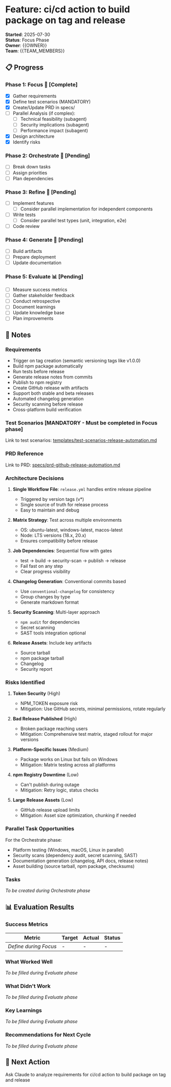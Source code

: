 # Feature: ci/cd action to build package on tag and release

**Started**: 2025-07-30  
**Status**: Focus Phase  
**Owner**: {{OWNER}}  
**Team**: {{TEAM_MEMBERS}}

## 📋 Progress

### Phase 1: Focus 🎯 [Complete]
- [x] Gather requirements
- [x] Define test scenarios (MANDATORY)
- [x] Create/Update PRD in specs/
- [ ] Parallel Analysis (if complex):
  - [ ] Technical feasibility (subagent)
  - [ ] Security implications (subagent)
  - [ ] Performance impact (subagent)
- [x] Design architecture
- [x] Identify risks

### Phase 2: Orchestrate 📝 [Pending]
- [ ] Break down tasks
- [ ] Assign priorities
- [ ] Plan dependencies

### Phase 3: Refine 🔨 [Pending]
- [ ] Implement features
  - [ ] Consider parallel implementation for independent components
- [ ] Write tests
  - [ ] Consider parallel test types (unit, integration, e2e)
- [ ] Code review

### Phase 4: Generate 🚀 [Pending]
- [ ] Build artifacts
- [ ] Prepare deployment
- [ ] Update documentation

### Phase 5: Evaluate 📊 [Pending]
- [ ] Measure success metrics
- [ ] Gather stakeholder feedback
- [ ] Conduct retrospective
- [ ] Document learnings
- [ ] Update knowledge base
- [ ] Plan improvements

## 📝 Notes

### Requirements
- Trigger on tag creation (semantic versioning tags like v1.0.0)
- Build npm package automatically
- Run tests before release
- Generate release notes from commits
- Publish to npm registry
- Create GitHub release with artifacts
- Support both stable and beta releases
- Automated changelog generation
- Security scanning before release
- Cross-platform build verification

### Test Scenarios [MANDATORY - Must be completed in Focus phase]
Link to test scenarios: [templates/test-scenarios-release-automation.md](../templates/test-scenarios-release-automation.md)
<!-- Test scenarios MUST be defined before any code is written -->
<!-- Use templates/test-scenarios.md as a guide -->
<!-- NO IMPLEMENTATION WITHOUT TEST SCENARIOS -->

### PRD Reference
Link to PRD: [specs/prd-github-release-automation.md](../specs/prd-github-release-automation.md)
<!-- PRDs are stored in specs/ directory -->
<!-- Naming convention: prd-{{feature-name}}.md -->

### Architecture Decisions

1. **Single Workflow File**: `release.yml` handles entire release pipeline
   - Triggered by version tags (v*)
   - Single source of truth for release process
   - Easy to maintain and debug

2. **Matrix Strategy**: Test across multiple environments
   - OS: ubuntu-latest, windows-latest, macos-latest
   - Node: LTS versions (18.x, 20.x)
   - Ensures compatibility before release

3. **Job Dependencies**: Sequential flow with gates
   - test → build → security-scan → publish → release
   - Fail fast on any step
   - Clear progress visibility

4. **Changelog Generation**: Conventional commits based
   - Use `conventional-changelog` for consistency
   - Group changes by type
   - Generate markdown format

5. **Security Scanning**: Multi-layer approach
   - `npm audit` for dependencies
   - Secret scanning
   - SAST tools integration optional

6. **Release Assets**: Include key artifacts
   - Source tarball
   - npm package tarball
   - Changelog
   - Security report

### Risks Identified

1. **Token Security** (High)
   - NPM_TOKEN exposure risk
   - Mitigation: Use GitHub secrets, minimal permissions, rotate regularly

2. **Bad Release Published** (High)
   - Broken package reaching users
   - Mitigation: Comprehensive test matrix, staged rollout for major versions

3. **Platform-Specific Issues** (Medium)
   - Package works on Linux but fails on Windows
   - Mitigation: Matrix testing across all platforms

4. **npm Registry Downtime** (Low)
   - Can't publish during outage
   - Mitigation: Retry logic, status checks

5. **Large Release Assets** (Low)
   - GitHub release upload limits
   - Mitigation: Asset size optimization, chunking if needed

### Parallel Task Opportunities
For the Orchestrate phase:
- Platform testing (Windows, macOS, Linux in parallel)
- Security scans (dependency audit, secret scanning, SAST)
- Documentation generation (changelog, API docs, release notes)
- Asset building (source tarball, npm package, checksums)

### Tasks
*To be created during Orchestrate phase*

## 📊 Evaluation Results

### Success Metrics
| Metric | Target | Actual | Status |
|--------|--------|--------|--------|
| *Define during Focus* | - | - | - |

### What Worked Well
*To be filled during Evaluate phase*

### What Didn't Work
*To be filled during Evaluate phase*

### Key Learnings
*To be filled during Evaluate phase*

### Recommendations for Next Cycle
*To be filled during Evaluate phase*

## 🤖 Next Action
Ask Claude to analyze requirements for ci/cd action to build package on tag and release